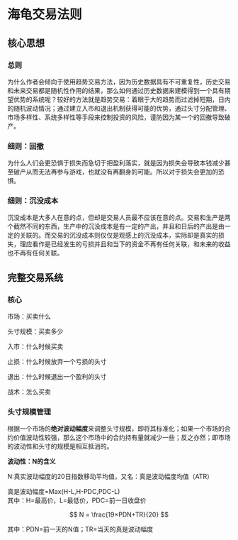# 海龟交易法则

## 核心思想

### 总则

为什么作者会倾向于使用趋势交易方法，因为历史数据具有不可重复性，历史交易和未来交易都是随机性作用的结果，那么如何通过历史数据来建模得到一个具有期望优势的系统呢？较好的方法就是趋势交易：着眼于大的趋势而过滤掉短期，日内的随机波动情况；通过建立入市和退出机制获得可能的优势，通过头寸分配管理、市场多样性、系统多样性等手段来控制投资的风险，谨防因为某一个的回撤导致破产。

### 细则：回撤

为什么人们会更恐惧于损失而急切于把盈利落实，就是因为损失会导致本钱减少甚至破产从而无法再参与游戏，也就没有再翻身的可能。所以对于损失会更加的恐惧。

### 细则：沉没成本

沉没成本是大多人在意的点，但却是交易人员最不应该在意的点。交易和生产是两个截然不同的东西，生产中的沉没成本是有一定的产出，并且和日后的产出是由一定的关联的。而交易的沉没成本则仅仅是观感上的沉没成本，实际却是真实的损失，理应看作是已经发生的亏损并且和当下的资金不再有任何关联，和未来的收益也不再有任何关联。

## 完整交易系统

### 核心

市场：买卖什么  

头寸规模：买卖多少

入市：什么时候买卖

止损：什么时候放弃一个亏损的头寸

退出：什么时候退出一个盈利的头寸

战术：怎么买卖

### 头寸规模管理

根据一个市场的**绝对波动幅度**来调整头寸规模，即将其标准化；如果一个市场的合约价值波动性较强，那么这个市场中的合约持有量就减少一些；反之亦然；即市场的波动性和头寸的规模是相互抵消的。

**波动性：N的含义**

N:真实波动幅度的20日指数移动平均值，又名：真是波动幅度均值（ATR）

真是波动幅度=Max(H-L,H-PDC,PDC-L)  
其中：H=最高价，L=最低价，PDC=前一日收盘价  

$$ N = \frac{19×PDN+TR}{20} $$



其中：PDN=前一天的N值；TR=当天的真是波动幅度
